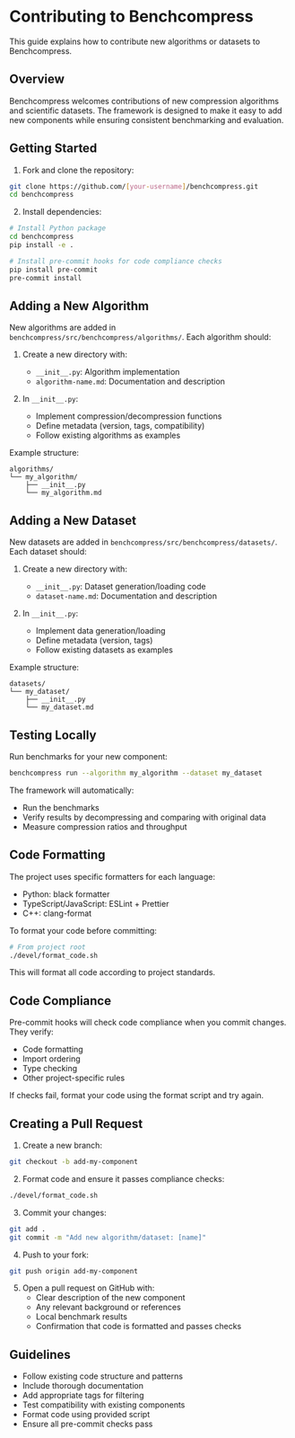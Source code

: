 # Contributing to Benchcompress

This guide explains how to contribute new algorithms or datasets to Benchcompress.

## Overview

Benchcompress welcomes contributions of new compression algorithms and scientific datasets. The framework is designed to make it easy to add new components while ensuring consistent benchmarking and evaluation.

## Getting Started

1. Fork and clone the repository:
```bash
git clone https://github.com/[your-username]/benchcompress.git
cd benchcompress
```

2. Install dependencies:
```bash
# Install Python package
cd benchcompress
pip install -e .

# Install pre-commit hooks for code compliance checks
pip install pre-commit
pre-commit install
```

## Adding a New Algorithm

New algorithms are added in `benchcompress/src/benchcompress/algorithms/`. Each algorithm should:

1. Create a new directory with:
   - `__init__.py`: Algorithm implementation
   - `algorithm-name.md`: Documentation and description

2. In `__init__.py`:
   - Implement compression/decompression functions
   - Define metadata (version, tags, compatibility)
   - Follow existing algorithms as examples

Example structure:
```
algorithms/
└── my_algorithm/
    ├── __init__.py
    └── my_algorithm.md
```

## Adding a New Dataset

New datasets are added in `benchcompress/src/benchcompress/datasets/`. Each dataset should:

1. Create a new directory with:
   - `__init__.py`: Dataset generation/loading code
   - `dataset-name.md`: Documentation and description

2. In `__init__.py`:
   - Implement data generation/loading
   - Define metadata (version, tags)
   - Follow existing datasets as examples

Example structure:
```
datasets/
└── my_dataset/
    ├── __init__.py
    └── my_dataset.md
```

## Testing Locally

Run benchmarks for your new component:
```bash
benchcompress run --algorithm my_algorithm --dataset my_dataset
```

The framework will automatically:
- Run the benchmarks
- Verify results by decompressing and comparing with original data
- Measure compression ratios and throughput

## Code Formatting

The project uses specific formatters for each language:
- Python: black formatter
- TypeScript/JavaScript: ESLint + Prettier
- C++: clang-format

To format your code before committing:
```bash
# From project root
./devel/format_code.sh
```

This will format all code according to project standards.

## Code Compliance

Pre-commit hooks will check code compliance when you commit changes. They verify:
- Code formatting
- Import ordering
- Type checking
- Other project-specific rules

If checks fail, format your code using the format script and try again.

## Creating a Pull Request

1. Create a new branch:
```bash
git checkout -b add-my-component
```

2. Format code and ensure it passes compliance checks:
```bash
./devel/format_code.sh
```

3. Commit your changes:
```bash
git add .
git commit -m "Add new algorithm/dataset: [name]"
```

4. Push to your fork:
```bash
git push origin add-my-component
```

5. Open a pull request on GitHub with:
   - Clear description of the new component
   - Any relevant background or references
   - Local benchmark results
   - Confirmation that code is formatted and passes checks

## Guidelines

- Follow existing code structure and patterns
- Include thorough documentation
- Add appropriate tags for filtering
- Test compatibility with existing components
- Format code using provided script
- Ensure all pre-commit checks pass
